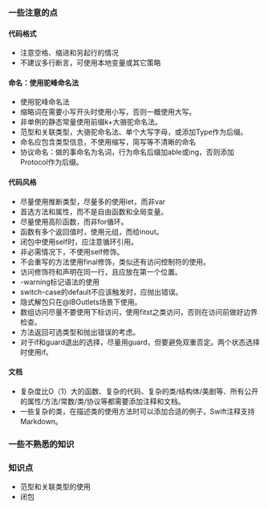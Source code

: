 ### 一些注意的点

#### 代码格式

* 注意空格、缩进和另起行的情况
* 不建议多行断言，可使用本地变量或其它策略

#### 命名：使用驼峰命名法

* 使用驼峰命名法
* 缩略词在需要小写开头时使用小写，否则一概使用大写。
* 非单例的静态常量使用前缀k+大骆驼命名法。
* 范型和关联类型，大骆驼命名法、单个大写字母，或添加Type作为后缀。
* 命名应包含类型信息，不使用缩写，简写等不清晰的命名
* 协议命名：做的事命名为名词，行为命名后缀加able或ing，否则添加Protocol作为后缀。

#### 代码风格

* 尽量使用推断类型，尽量多的使用let，而非var
* 首选方法和属性，而不是自由函数和全局变量。
* 尽量使用高阶函数，而非for循环。
* 函数有多个返回值时，使用元组，而给inout。
* 闭包中使用self时，应注意循环引用。
* 非必需情况下，不使用self修饰。
* 不会重写的方法使用final修饰，类似还有访问控制符的使用。
* 访问修饰符和声明在同一行，且应放在第一个位置。
* -warning标记语法的使用
* switch-case的default不应该触发时，应抛出错误。
* 隐式解包只在@IBOutlets场景下使用。
* 数组访问尽量不要使用下标访问，使用fitst之类访问，否则在访问前做好边界检查。
* 方法返回可选类型和抛出错误的考虑。
* 对于if和guard退出的选择，尽量用guard，但要避免双重否定。两个状态选择时使用if。

#### 文档

* 复杂度比O（1）大的函数、复杂的代码、复杂的类/结构体/美剧等、所有公开的属性/方法/常数/类/协议等都需要添加注释和文档。
* 一些复杂的类，在描述类的使用方法时可以添加合适的例子，Swift注释支持Markdown。



### 一些不熟悉的知识

### 知识点

* 范型和关联类型的使用
* 闭包